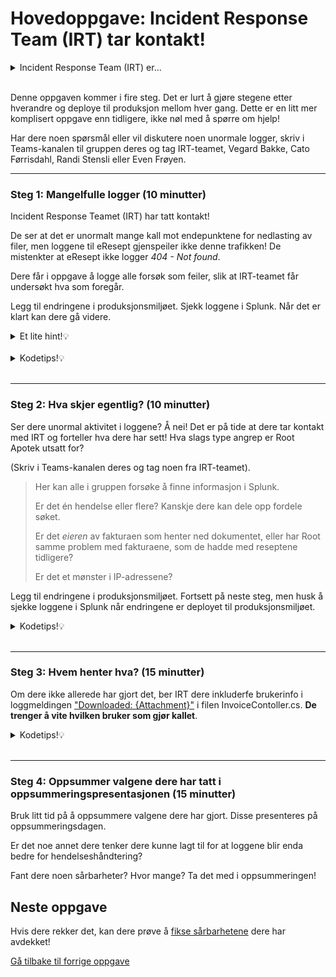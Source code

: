 # Hovedoppgave: Incident Response Team (IRT) tar kontakt!

<details>
<summary>Incident Response Team (IRT) er...</summary>
... teamet som håndterer hendelser i organisasjonen. De har gjerne oversikt over alle systemer og deres logger. Blir et system angrepet, er det de som undersøker hva som har skjedd. 
</details><br>

Denne oppgaven kommer i fire steg. Det er lurt å gjøre stegene etter hverandre og deploye til produksjon mellom hver gang. Dette er en litt mer komplisert oppgave enn tidligere, ikke nøl med å spørre om hjelp!

Har dere noen spørsmål eller vil diskutere noen unormale logger, skriv i Teams-kanalen til gruppen deres og tag IRT-teamet, Vegard Bakke, Cato Førrisdahl, Randi Stensli eller Even Frøyen.

---

### Steg 1: Mangelfulle logger (10 minutter)
Incident Response Teamet (IRT) har tatt kontakt! 

De ser at det er unormalt mange kall mot endepunktene for nedlasting av filer, 
men loggene til eResept gjenspeiler ikke denne trafikken! De mistenkter at eResept ikke logger *404 - Not found*.


Dere får i oppgave å logge alle forsøk som feiler, slik at IRT-teamet får undersøkt hva som foregår.

Legg til endringene i produksjonsmiljøet. Sjekk loggene i Splunk. Når det er klart kan dere gå videre.

<details>
<summary>Et lite hint!💡</summary>
Prøv dere fram om dere klarer å fremprovosere noen 404-meldinger. Finnes det mer enn én type?
</details><br>

<details>
<summary>Kodetips!💡</summary>
Metoden `GetInvoicePdf()` returnerer 404 Not found hvis en PDF det spørres etter ikke finnes. 

Første del av if-setningen under viser når filen ikke finnes. Inne i den blokken må dere logge hvilken URL som noen forsøker. Ser `PrescriptionController.cs` om dere er i tvil.

```csharp
if (stream == null)  // file does not exist
{
    // Deres loggmelding her
    return NotFound();
}
else  // file exists
{
    string attachmentname = Path.GetFileName(stream.Name);
    _logger.LogInformation("Downloaded: {Attachment}", attachmentname);

    // Respond to client
    Response.Headers.Add("Content-Disposition", $"attachment; filename=\"{attachmentname}\"");
    Response.Headers.Add("X-Content-Type-Options", "nosniff");
    return new FileStreamResult(stream, "application/pdf");
}
```

</details><br>

---

### Steg 2: Hva skjer egentlig? (10 minutter)
Ser dere unormal aktivitet i loggene? Å nei! 
Det er på tide at dere tar kontakt med IRT og forteller hva dere har sett!  Hva slags type angrep er Root Apotek utsatt for?

(Skriv i Teams-kanalen deres og tag noen fra IRT-teamet). 

> Her kan alle i gruppen forsøke å finne informasjon i Splunk. 
> 
> Er det én hendelse eller flere? Kanskje dere kan dele opp fordele søket.
>
> Er det *eieren* av fakturaen som henter ned dokumentet, eller har Root samme problem med fakturaene, som de hadde med reseptene tidligere?
>
> Er det et mønster i IP-adressene?



Legg til endringene i produksjonsmiljøet. Fortsett på neste steg, men husk å sjekke loggene i Splunk når endringene er deployet til produksjonsmiljøet.

<details>
<summary>Kodetips!💡</summary>
Et eksempel på en  ikke-autorisert forespørsel, er en bruker som er innlogget (autentisert), men som ikke *eier* PDFen som personen prøver å hente ut.

For å blokkere. og logge dersom brukeren som er logget inn ikke er eieren til en faktura, kan dere bruke følgende kode:
    
```csharp
InvoiceDTO invoice = _dbservice.GetInvoice(filename);
if (invoice == null || invoice.OwnerId != authuser.Id)
{
    _logger.LogWarning("");  // Din loggmelding
    return Unauthorized();  // Returner med statuskode 401
}
```

</details><br>

---

### Steg 3: Hvem henter hva? (15 minutter)
Om dere ikke allerede har gjort det, ber IRT dere inkluderfe brukerinfo i loggmeldingen ["Downloaded: {Attachment}"](/RootsPrescription/Controllers/InvoiceController.cs#L60) i filen InvoiceContoller.cs. **De trenger å vite hvilken bruker som gjør kallet**.


<details>
<summary>Kodetips!💡</summary>
For å hente ut brukeren i kode kan dere legge inn følgende snutt over loggmeldingen:

```csharp
string authusername = User.FindFirstValue(ClaimTypes.NameIdentifier);
UserDTO authuser = _dbservice.GetUserByUsername(authusername);
```

Dere kan også se på funksjonen over, `GetMyInvoices()` for inspirasjon. [Linje 43](/RootsPrescription/Controllers/InvoiceController.cs#L43) viser hvordan dere kan logge et brukernavn.

Hvis User er tom, kan det være at endepunktet ikke krever innlogging.  Ved å legge på `[Authorize]` vil .Net kreve at en bruker er pålogget. (Litt som `@PreAuthorize` i Java Spring.)
</details><br>

---

### Steg 4: Oppsummer valgene dere har tatt i oppsummeringspresentasjonen (15 minutter)
Bruk litt tid på å oppsummere valgene dere har gjort. Disse presenteres på oppsummeringsdagen.

Er det noe annet dere tenker dere kunne lagt til for at loggene blir enda bedre for hendelseshåndtering?

Fant dere noen sårbarheter? Hvor mange? Ta det med i oppsummeringen!


## Neste oppgave
Hvis dere rekker det, kan dere prøve å [fikse sårbarhetene](./6_fiks_s%C3%A5rbarheten.md) dere har avdekket!

[Gå tilbake til forrige oppgave](./4_fiks-loggmeldingen.md)

